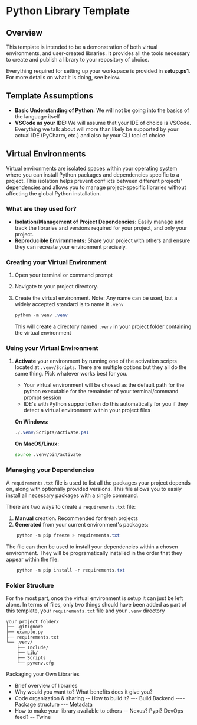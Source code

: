 # Python Library Template

## Overview
This template is intended to be a demonstration of both virtual environments, and user-created libraries. It provides all the tools necessary to create and publish a library to your repository of choice.

Everything required for setting up your workspace is provided in **setup.ps1**. For more details on what it is doing, see below.

## Template Assumptions
- **Basic Understanding of Python:** We will not be going into the basics of the language itself
- **VSCode as your IDE:** We will assume that your IDE of choice is VSCode. Everything we talk about will more than likely be supported by your actual IDE (PyCharm, etc.) and also by your CLI tool of choice

## Virtual Environments
Virtual environments are isolated spaces within your operating system where you can install Python packages and dependencies specific to a project. This isolation helps prevent conflicts between different projects' dependencies and allows you to manage project-specific libraries without affecting the global Python installation.

### What are they used for?
- **Isolation/Management of Project Dependencies:** Easily manage and track the libraries and versions required for your project, and only your project.
- **Reproducible Environments:** Share your project with others and ensure they can recreate your environment precisely.

### Creating your Virtual Environment
1. Open your terminal or command prompt
2. Navigate to your project directory.
3. Create the virtual environment. Note: Any name can be used, but a widely accepted standard is to name it `.venv`

   ```powershell
   python -m venv .venv
   ```
   This will create a directory named `.venv` in your project folder containing the virtual environment

### Using your Virtual Environment
1. **Activate** your environment by running one of the activation scripts located at `.venv/Scripts`. There are multiple options but they all do the same thing. Pick whatever works best for you. 
   - Your virtual environment will be chosed as the default path for the python executable for the remainder of your terminal/command prompt session
   - IDE's with Python support often do this automatically for you if they detect a virtual environment within your project files

    **On Windows:**
    ```powershell
    ./.venv/Scripts/Activate.ps1
    ```
    **On MacOS/Linux:**
    ```bash
    source .venv/bin/activate
    ```


### Managing your Dependencies
A `requirements.txt` file is used to list all the packages your project depends on, along with optionally provided versions. This file allows you to easily install all necessary packages with a single command.

There are two ways to create a `requirements.txt` file:

1. **Manual** creation. Recommended for fresh projects
2. **Generated** from your current environment's packages:
```powershell
    python -m pip freeze > requirements.txt
```

The file can then be used to install your dependencies within a chosen environment. They will be programatically installed in the order that they appear within the file.
```powershell
    python -m pip install -r requirements.txt
```
  <!-- - Activate script
  - Requirements.txt
  - Installing other libraries -->

### Folder Structure
For the most part, once the virtual environment is setup it can just be left alone. In terms of files, only two things should have been added as part of this template, your `requirements.txt` file and your `.venv` directory
```
your_project_folder/
├── .gitignore
├── example.py
├── requirements.txt
└── .venv/
    ├── Include/
    ├── Lib/
    ├── Scripts
    └── pyvenv.cfg
```

Packaging your Own Libraries
- Brief overview of libraries
- Why would you want to? What benefits does it give you?
- Code organization & sharing
-- How to build it?
--- Build Backend
---- Package structure
--- Metadata
- How to make your library available to others
-- Nexus? Pypi? DevOps feed?
-- Twine